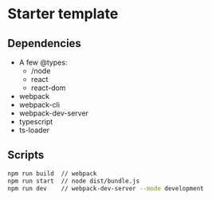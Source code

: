 # Starter template

## Dependencies

- A few @types:
  - /node
  - react
  - react-dom
- webpack
- webpack-cli
- webpack-dev-server
- typescript
- ts-loader

## Scripts

```zsh
npm run build  // webpack
npm run start  // node dist/bundle.js
npm run dev    // webpack-dev-server --mode development
```
